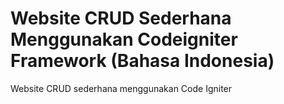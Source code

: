 # Website CRUD Sederhana Menggunakan Codeigniter Framework (Bahasa Indonesia)
Website CRUD sederhana menggunakan Code Igniter
